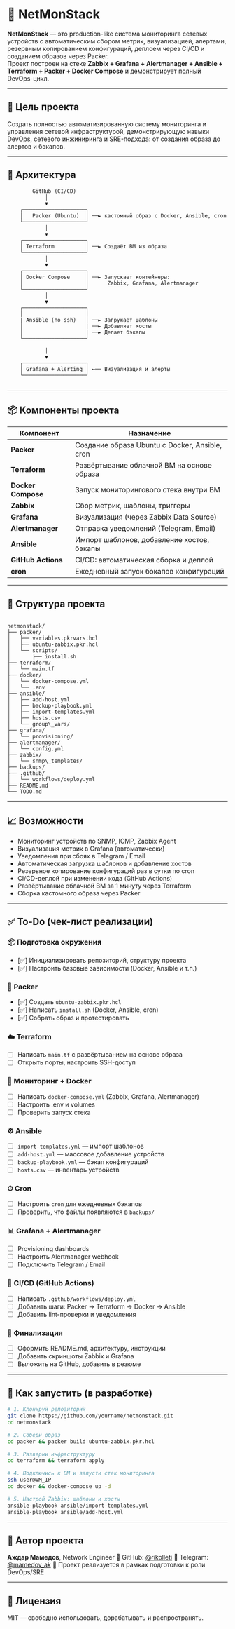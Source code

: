 
# 🚀 NetMonStack

**NetMonStack** — это production-like система мониторинга сетевых устройств с автоматическим сбором метрик, визуализацией, алертами, резервным копированием конфигураций, деплоем через CI/CD и созданием образов через Packer.  
Проект построен на стеке **Zabbix + Grafana + Alertmanager + Ansible + Terraform + Packer + Docker Compose** и демонстрирует полный DevOps-цикл.

---

## 📌 Цель проекта

Создать полностью автоматизированную систему мониторинга и управления сетевой инфраструктурой, демонстрирующую навыки DevOps, сетевого инжиниринга и SRE-подхода: от создания образа до алертов и бэкапов.

---

## 🧱 Архитектура

```
        GitHub (CI/CD)
            │
            ▼
    ┌────────────────────┐
    │   Packer (Ubuntu)  │ ──► кастомный образ с Docker, Ansible, cron
    └────────────────────┘
            │
            ▼
    ┌────────────────────┐
    │ Terraform          │ ──► Создаёт ВМ из образа
    └────────────────────┘
            │
            ▼
    ┌────────────────────┐
    │ Docker Compose     │ ──► Запускает контейнеры:
    │                    │      Zabbix, Grafana, Alertmanager
    └────────────────────┘
            │
            ▼
    ┌────────────────────┐
    │                    |
    | Ansible (по ssh)   │ ──► Загружает шаблоны
    │                    | ──► Добавляет хосты
    │                    | ──► Делает бэкапы
    └────────────────────┘

            │
            ▼
    ┌────────────────────┐
    │ Grafana + Alerting │ ←── Визуализация и алерты
    └────────────────────┘


```

---

## 📦 Компоненты проекта

| Компонент         | Назначение                                        |
|-------------------|---------------------------------------------------|
| **Packer**         | Создание образа Ubuntu с Docker, Ansible, cron   |
| **Terraform**      | Развёртывание облачной ВМ на основе образа       |
| **Docker Compose** | Запуск мониторингового стека внутри ВМ           |
| **Zabbix**         | Сбор метрик, шаблоны, триггеры                   |
| **Grafana**        | Визуализация (через Zabbix Data Source)          |
| **Alertmanager**   | Отправка уведомлений (Telegram, Email)           |
| **Ansible**        | Импорт шаблонов, добавление хостов, бэкапы       |
| **GitHub Actions** | CI/CD: автоматическая сборка и деплой            |
| **cron**           | Ежедневный запуск бэкапов конфигураций           |

---

## 📁 Структура проекта

```

netmonstack/
├── packer/
│   ├── variables.pkrvars.hcl
│   ├── ubuntu-zabbix.pkr.hcl
│   └── scripts/
│       ├── install.sh
├── terraform/
│   └── main.tf
├── docker/
│   └── docker-compose.yml
│   └── .env
├── ansible/
│   ├── add-host.yml
│   ├── backup-playbook.yml
│   ├── import-templates.yml
│   ├── hosts.csv
│   └── group\_vars/
├── grafana/
│   └── provisioning/
├── alertmanager/
│   └── config.yml
├── zabbix/
│   └── snmp\_templates/
├── backups/
├── .github/
│   └── workflows/deploy.yml
├── README.md
└── TODO.md

````

---

## 📈 Возможности

- Мониторинг устройств по SNMP, ICMP, Zabbix Agent
- Визуализация метрик в Grafana (автоматически)
- Уведомления при сбоях в Telegram / Email
- Автоматическая загрузка шаблонов и добавление хостов
- Резервное копирование конфигураций раз в сутки по cron
- CI/CD-деплой при изменении кода (GitHub Actions)
- Развёртывание облачной ВМ за 1 минуту через Terraform
- Сборка кастомного образа через Packer

---

## ✅ To-Do (чек-лист реализации)

### 📦 Подготовка окружения

- [✅] Инициализировать репозиторий, структуру проекта
- [✅] Настроить базовые зависимости (Docker, Ansible и т.п.)

### 🔧 Packer

- [✅] Создать `ubuntu-zabbix.pkr.hcl`
- [✅] Написать `install.sh` (Docker, Ansible, cron)
- [✅] Собрать образ и протестировать

### ☁️ Terraform

- [ ] Написать `main.tf` с развёртыванием на основе образа
- [ ] Открыть порты, настроить SSH-доступ

### 🐳 Мониторинг + Docker

- [ ] Написать `docker-compose.yml` (Zabbix, Grafana, Alertmanager)
- [ ] Настроить .env и volumes
- [ ] Проверить запуск стека

### ⚙️ Ansible

- [ ] `import-templates.yml` — импорт шаблонов
- [ ] `add-host.yml` — массовое добавление устройств
- [ ] `backup-playbook.yml` — бэкап конфигураций
- [ ] `hosts.csv` — инвентарь устройств

### ⏱ Cron

- [ ] Настроить `cron` для ежедневных бэкапов
- [ ] Проверить, что файлы появляются в `backups/`

### 📊 Grafana + Alertmanager

- [ ] Provisioning dashboards
- [ ] Настроить Alertmanager webhook
- [ ] Подключить Telegram / Email

### 🚀 CI/CD (GitHub Actions)

- [ ] Написать `.github/workflows/deploy.yml`
- [ ] Добавить шаги: Packer → Terraform → Docker → Ansible
- [ ] Добавить lint-проверки и уведомления

### 🧼 Финализация

- [ ] Оформить README.md, архитектуру, инструкции
- [ ] Добавить скриншоты Zabbix и Grafana
- [ ] Выложить на GitHub, добавить в резюме

---

## 🔧 Как запустить (в разработке)

```bash
# 1. Клонируй репозиторий
git clone https://github.com/yourname/netmonstack.git
cd netmonstack

# 2. Собери образ
cd packer && packer build ubuntu-zabbix.pkr.hcl

# 3. Разверни инфраструктуру
cd terraform && terraform apply

# 4. Подключись к ВМ и запусти стек мониторинга
ssh user@VM_IP
cd docker && docker-compose up -d

# 5. Настрой Zabbix: шаблоны и хосты
ansible-playbook ansible/import-templates.yml
ansible-playbook ansible/add-host.yml
````

---

## 🧠 Автор проекта

**Аждар Мамедов**, Network Engineer
📍 GitHub: [@rikolleti](https://github.com/rikolleti)
🔗 Telegram: [@mamedov\_ak](https://t.me/mamedov_ak)
🎯 Проект реализуется в рамках подготовки к роли DevOps/SRE

---

## 📄 Лицензия

MIT — свободно использовать, дорабатывать и распространять.
